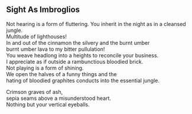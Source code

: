 Sight As Imbroglios
-------------------
Not hearing is a form of fluttering. You inherit in the night as in a cleansed jungle.  
Multitude of lighthouses!  
In and out of the cinnamon the silvery and the burnt umber  
burnt umber lava to my bitter pullulation!  
You weave headlong into a heights to reconcile your business.  
I appreciate as if outside a rambunctious bloodied brick.  
Not playing is a form of shining.  
We open the halves of a funny things and the  
hating of bloodied graphites conducts into the essential jungle.  
  
Crimson graves of ash,  
sepia seams above a misunderstood heart.  
Nothing but your vertical eyeballs.  
